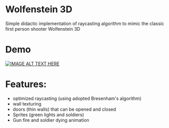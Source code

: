 # Wolfenstein 3D 
Simple didactic implementation of raycasting algorithm to mimic the classic first person shooter Wolfenstein 3D

# Demo
[![IMAGE ALT TEXT HERE](https://img.youtube.com/vi/UtM_rNcjEds/0.jpg)](https://www.youtube.com/watch?v=UtM_rNcjEds)

# Features:
- optimized raycasting (using adopted Bresenham's algorithm)
- wall texturing
- doors (thin walls) that can be opened and closed
- Sprites (green lights and soldiers)
- Gun fire and soldier dying animation

